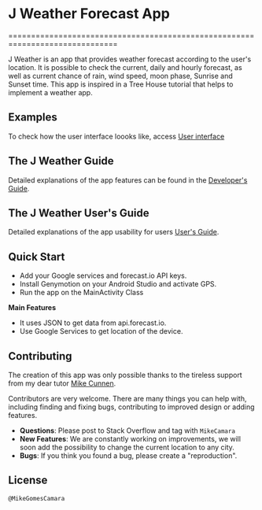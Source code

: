 # J Weather Forecast App
==============================================================================

J Weather is an app that provides weather forecast according to the user's location. It is possible to check the current, daily and hourly forecast, as well as current chance of rain, wind speed, moon phase, Sunrise and Sunset time. This app is inspired in a Tree House tutorial that helps to implement a weather app. 

## Examples
To check how the user interface loooks like, access <a href="http://imgur.com/a/6jB8a" target="_blank">User interface</a>

## The J Weather Guide
Detailed explanations of the app features can be found in the [Developer's Guide](DeveloperGuide.pdf).

## The J Weather User's Guide
Detailed explanations of the app usability for users [User's Guide](UserGuide.pdf).

## Quick Start
* Add your Google services and forecast.io API keys.
* Install Genymotion on your Android Studio and activate GPS.
* Run the app on the MainActivity Class

**Main Features**

* It uses JSON to get data from api.forecast.io.
* Use Google Services to get location of the device.

## Contributing
The creation of this app was only possible thanks to the tireless support from my dear tutor <a href="https://github.com/cunneen" target="_blank">Mike Cunnen</a>.

Contributors are very welcome. There are many things you can help with,
including finding and fixing bugs, contributing to improved design or adding features. 

* **Questions**: Please post to Stack Overflow and tag with `MikeCamara` 
* **New Features**: We are constantly working on improvements, we will soon add the possibility to change the current location to any city.
* **Bugs**: If you think you found a bug, please create a "reproduction".


## License
`@MikeGomesCamara`


